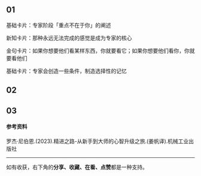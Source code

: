 ## 01

基础卡片：专家阶段「重点不在于你」的阐述

新知卡片：那种永远无法完成的感觉是成为专家的核心

金句卡片：如果你想要他们看某样东西，你就要看它；如果你想要他们看你，你就要看他们

基础卡片：专家会创造一些条件，制造选择性的记忆

## 02

## 03

#### 参考资料

罗杰·尼伯恩.(2023).精进之路-从新手到大师的心智升级之旅.(姜帆译).机械工业出版社

---

如有收获，右下角的**分享、收藏、在看、点赞**都是一种支持。